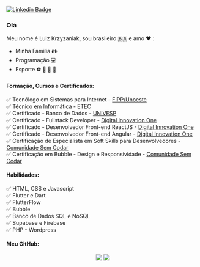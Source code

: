 [![Linkedin Badge](https://img.shields.io/badge/-LinkedIn-blue?style=flat-square&logo=Linkedin&logoColor=white&link=https://www.linkedin.com/in/luizkrzyzaniak)](https://www.linkedin.com/in/luizkrzyzaniak)

### Olá 
Meu nome é Luiz Krzyzaniak, sou brasileiro :brazil: e amo :heart: :
 - Minha Familia :family:
 - Programação :computer: 
 - Esporte :soccer: :basketball: :football: :tennis:
 
 #### Formação, Cursos e Certificados:  
  :white_check_mark: Tecnólogo em Sistemas para Internet - [FIPP/Unoeste](http://unoeste.br/fipp)   
  :white_check_mark: Técnico em Informática - ETEC  
  :white_check_mark: Certificado - Banco de Dados - [UNIVESP](http://univesp.br)  
  :white_check_mark: Certificado - Fullstack Developer - [Digital Innovation One](https://digitalinnovation.one/)  
  :white_check_mark: Certificado - Desenvolvedor Front-end ReactJS - [Digital Innovation One](https://digitalinnovation.one/)  
  :white_check_mark: Certificado - Desenvolvedor Front-end Angular - [Digital Innovation One](https://digitalinnovation.one/)  
  :white_check_mark: Certificação de Especialista em Soft Skills para Desenvolvedores - [Comunidade Sem Codar](https://www.semcodar.com.br)  
  :white_check_mark: Certificação em Bubble - Design e Responsividade - [Comunidade Sem Codar](https://www.semcodar.com.br) 
  
  #### Habilidades:
 :white_check_mark: HTML, CSS e Javascript  
 :white_check_mark: Flutter e Dart  
 :white_check_mark: FlutterFlow  
 :white_check_mark: Bubble  
 :white_check_mark: Banco de Dados SQL e NoSQL  
 :white_check_mark: Supabase e Firebase  
 :white_check_mark: PHP - Wordpress  
 
 #### Meu GitHub:
 <p align="center"> 
  <img src="https://github-readme-stats.vercel.app/api?username=luizkrzyzaniak&show_icons=true&layout=compact&theme=radical" />
  <img src="https://github-readme-stats.vercel.app/api/top-langs/?username=luizkrzyzaniak&show_icons=true&layout=compact&theme=radical" />
</p>



